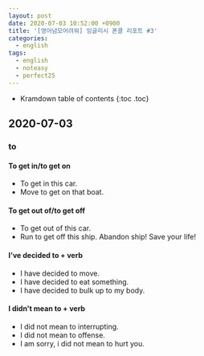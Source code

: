 ```yaml
---
layout: post
date: 2020-07-03 10:52:00 +0900
title: '[영어넘모어려워] 잉글리시 폰콜 리포트 #3'
categories:
  - english
tags:
  - english
  - noteasy
  - perfect25
---
```


* Kramdown table of contents
{:toc .toc}

## 2020-07-03

### to

#### To get in/to get on

- To get in this car.
- Move to get on that boat.

#### To get out of/to get off

- To get out of this car.
- Run to get off this ship. Abandon ship! Save your life!

#### I've decided to + verb

- I have decided to move.
- I have decided to eat something.
- I have decided to bulk up to my body.

#### I didn't mean to + verb

- I did not mean to interrupting.
- I did not mean to offense.
- I am sorry, i did not mean to hurt you.
